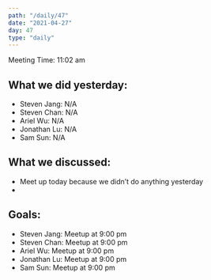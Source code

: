 ```yaml
---
path: "/daily/47"
date: "2021-04-27"
day: 47
type: "daily"
---
```


<!-- Output copied to clipboard! -->


Meeting Time: 11:02 am


## What we did yesterday:



*   Steven Jang: N/A
*   Steven Chan: N/A
*   Ariel Wu: N/A
*   Jonathan Lu: N/A
*   Sam Sun: N/A


## What we discussed:



*   Meet up today because we didn’t do anything yesterday
*   


## Goals:



*   Steven Jang: Meetup at 9:00 pm 
*   Steven Chan: Meetup at 9:00 pm 
*   Ariel Wu: Meetup at 9:00 pm 
*   Jonathan Lu: Meetup at 9:00 pm 
*   Sam Sun: Meetup at 9:00 pm 